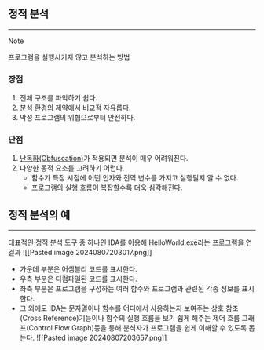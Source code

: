 ## 정적 분석
---
> [!Note]
> 프로그램을 실행시키지 않고 분석하는 방법

### 장점
1. 전체 구조를 파악하기 쉽다.
2. 분석 환경의 제약에서 비교적 자유롭다.
3. 악성 프로그램의 위협으로부터 안전하다.

### 단점
1. [난독화(Obfuscation)](Obfuscation.md)가 적용되면 분석이 매우 어려워진다.
2. 다양한 동적 요소를 고려하기 어렵다.
	- 함수가 특정 시점에 어떤 인자와 전역 변수를 가지고 실행될지 알 수 없다.
	- 프로그램의 실행 흐름이 복잡할수록 더욱 심각해진다.

## 정적 분석의 예
---
대표적인 정적 분석 도구 중 하나인 IDA를 이용해 HelloWorld.exe라는 프로그램을 연 결과
![[Pasted image 20240807203017.png]]
- 가운데 부분은 어셈블리 코드를 표시한다.
- 우측 부분은 디컴파일된 코드를 표시한다.
- 좌측 부분은 프로그램을 구성하는 여러 함수와 프로그램과 관련된 각종 정보를 표시한다.
- 그 외에도 IDA는 문자열이나 함수를 어디에서 사용하는지 보여주는 상호 참조(Cross Reference)기능이나 함수의 실행 흐름을 보기 쉽게 해주는 제어 흐름 그래프(Control Flow Graph)등을 통해 분석자가 프로그램을 쉽게 이해할 수 있도록 돕는다.
![[Pasted image 20240807203657.png]]

